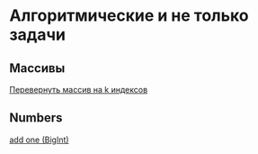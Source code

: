 # Алгоритмические и не только задачи

## Массивы
[Перевернуть массив на k индексов](./array/rotate.js)

## Numbers
[add one (BigInt)](./numbers/add-one.js)
